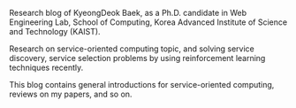 Research blog of KyeongDeok Baek, as a Ph.D. candidate in Web Engineering Lab, School of Computing, Korea Advanced Institute of Science and Technology (KAIST).

Research on service-oriented computing topic, and solving service discovery, service selection problems by using reinforcement learning techniques recently.

This blog contains general introductions for service-oriented computing, reviews on my papers, and so on.